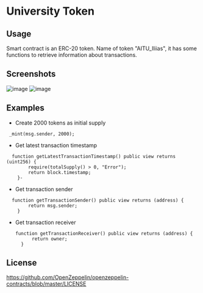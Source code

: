 # University Token
## Usage
Smart contract is an ERC-20 token. Name of token "AITU_Iliias", it has some functions to retrieve information about transactions.
## Screenshots
![image](https://github.com/tonymontana143/CreateToken/assets/125411745/8368405b-a1b4-4371-85fe-d15f6106156c)
![image](https://github.com/tonymontana143/CreateToken/assets/125411745/d5b71de7-4ca4-4c74-861f-2a5b562d4d72)
## Examples
- Create 2000 tokens as initial supply
 ```solidity
  _mint(msg.sender, 2000);
```
- Get latest transaction timestamp
```solidity
  function getLatestTransactionTimestamp() public view returns (uint256) {
        require(totalSupply() > 0, "Error");
        return block.timestamp;
    }-
```
- Get transaction sender
```solidity
  function getTransactionSender() public view returns (address) {
        return msg.sender;
    }
```
- Get transaction receiver
  ```solidity
  function getTransactionReceiver() public view returns (address) {
        return owner;
    }
  ```
## License
  https://github.com/OpenZeppelin/openzeppelin-contracts/blob/master/LICENSE 
